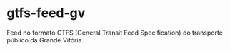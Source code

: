 gtfs-feed-gv
============

Feed no formato GTFS (General Transit Feed Specification) do transporte público da Grande Vitória.
